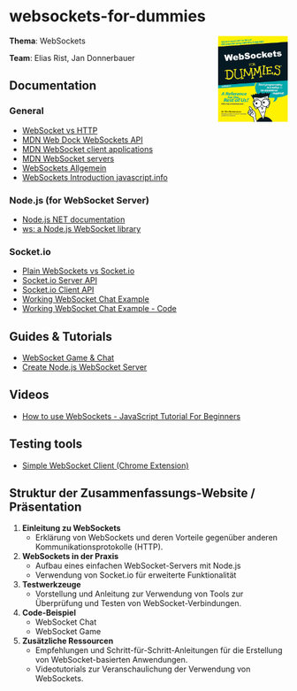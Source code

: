 # websockets-for-dummies
<img src="https://github.com/WDP3-FH/websockets-for-dummies/blob/main/assets/cover.png" align="right"
     alt="book with 'WebSockets for dummies' as title" width="25%">
**Thema**: WebSockets

**Team**: Elias Rist, Jan Donnerbauer

## Documentation
### General
- [WebSocket vs HTTP](https://www.wallarm.com/what/a-simple-explanation-of-what-a-websocket-is)
- [MDN Web Dock WebSockets API](https://developer.mozilla.org/en-US/docs/Web/API/WebSockets_API)
- [MDN WebSocket client applications](https://developer.mozilla.org/en-US/docs/Web/API/WebSockets_API/Writing_WebSocket_client_applications)
- [MDN WebSocket servers](https://developer.mozilla.org/en-US/docs/Web/API/WebSockets_API/Writing_WebSocket_servers)
- [WebSockets Allgemein](https://www2.htw-dresden.de/~sobe/Internet_2017/Vo/5b_Websockets.pdf)
- [WebSockets Introduction javascript.info](https://javascript.info/websocket)

### Node.js (for WebSocket Server)
- [Node.js NET documentation](https://nodejs.org/api/net.html)
- [ws: a Node.js WebSocket library](https://www.npmjs.com/package/ws)
  
### Socket.io 
- [Plain WebSockets vs Socket.io](https://ably.com/topic/socketio-vs-websocket)
- [Socket.io Server API](https://socket.io/docs/v4/server-api/)
- [Socket.io Client API](https://socket.io/docs/v4/client-api/)
- [Working WebSocket Chat Example](https://socket.io/demos/chat/)
- [Working WebSocket Chat Example - Code](https://github.com/socketio/socket.io/tree/master/examples/chat)

## Guides & Tutorials
- [WebSocket Game & Chat](https://unsere-schule.org/programmieren/javascript/websocket-chat-und-multiplayer-spiel/)
- [Create Node.js WebSocket Server](https://www.honeybadger.io/blog/websocket-node/)

## Videos
- [How to use WebSockets - JavaScript Tutorial For Beginners](https://www.youtube.com/watch?v=FduLSXEHLng&ab_channel=dcode)

## Testing tools
- [Simple WebSocket Client (Chrome Extension)](https://github.com/olshevskiy87/simple-websocket-client)


## Struktur der Zusammenfassungs-Website / Präsentation

1. **Einleitung zu WebSockets**
   - Erklärung von WebSockets und deren Vorteile gegenüber anderen Kommunikationsprotokolle (HTTP).
2. **WebSockets in der Praxis**
   - Aufbau eines einfachen WebSocket-Servers mit Node.js
   - Verwendung von Socket.io für erweiterte Funktionalität
3. **Testwerkzeuge**
   - Vorstellung und Anleitung zur Verwendung von Tools zur Überprüfung und Testen von WebSocket-Verbindungen.
4. **Code-Beispiel**
   - WebSocket Chat
   - WebSocket Game
5. **Zusätzliche Ressourcen**
   - Empfehlungen und Schritt-für-Schritt-Anleitungen für die Erstellung von WebSocket-basierten Anwendungen.
   - Videotutorials zur Veranschaulichung der Verwendung von WebSockets.
